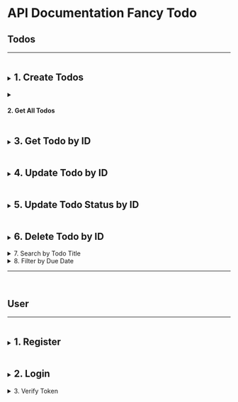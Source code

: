<style>
summary h1, summary h2{ display: inline-block; }
</style>
# **API Documentation** Fancy Todo

## Todos
----
<details><summary><strong><b><h2>1. Create Todos</h2></b></strong></summary> 
  
  Post/Create new todo.

* **URL**

  `/todos`


* **Method:**

  `POST`

* **URL Headers**
  
  **required**
  ```js
    {
      accesstoken: "accesstoken" 
    }
  ```

* **Data Params**
  
  *data*

  ```js
  {
    title: "Todo Title", 
    description: "Todo Description",  
    due_date: "2020-10-26", 
  }
  ```

* **Success Response**

  * **Code:** 201 <br />
    **Content:** 
    ```javascript
    { 
      id: 1, 
      title: "Todo Title", 
      description: "Todo Description", 
      status: "pending", 
      due_date: "2020-10-26T05:29:38.084Z", 
      createdAt: "2020-10-26T05:17:59.133Z", 
      updatedAt: "2020-10-26T05:17:59.133Z" 
    }
    ```
 
* **Error Response:**

  * **Code:** 400 BAD  REQUEST <br />
    **Content:** 
    ```javascript
    [
      { "message": "Title is require, cannot be empty!" },
      { "message": "due date is required, cannot be empty!" },
      { "message": "due date mus valid date!" }
    ]
    ```

  OR

  * **Code:** 500 INTERNAL SERVER ERROR <br />
    **Content:** 
    ```javascript
    { error : "Something error message from server" }
    ``` 
    
</details>
 
<details>
<summary><strong><b><h4>2. Get All Todos</h4></b></strong></summary>  

  Get all todos data.

* **URL**

  `/todos`

* **Method:**

  `GET`

* **URL Headers**
  
  **required**
  ```js
    {
      accesstoken: "accesstoken" 
    }
  ```

* **Success Response:**

  * **Code:** 200 <br />
    **Content:** 
    ```javascript
    [
      { 
        id: 1, 
        title: "Todo Title", 
        description: "Todo Description", 
        status: "pending", 
        due_date: "2020-10-26T05:29:38.084Z", 
        createdAt: "2020-10-26T05:17:59.133Z", 
        updatedAt: "2020-10-26T05:17:59.133Z" 
      }, 
      { 
        id: 2, 
        title: "Todo Title 2", 
        description: "Todo Description 2", 
        status: "pending", 
        due_date: "2020-10-26T05:29:38.084Z", 
        createdAt: "2020-10-26T05:17:59.133Z", 
        updatedAt: "2020-10-26T05:17:59.133Z" 
      }, 
      { ... }
    ]
    ```

* **Error Response:** 

  * **Code:** 500 INTERNAL SERVER ERROR <br />
    **Content:** 
    ```javascript
    { error : "Something error message from server" }
    ```
</details>

<details>
<summary><strong><b><h2>3. Get Todo by ID</h2></b></strong></summary>  

  Get todos data by id.

* **URL**

  `/todos/:id`

* **Method:**

  `GET`

* **URL Params**

   **Required:**
 
   `id=[integer]`

* **URL Headers**
  
  **required**
  ```js
    {
      accesstoken: "accesstoken" 
    }
  ```

* **Success Response:**

  * **Code:** 200 <br />
    **Content:** 
    ```javascript
    { 
      id: 1, 
      title: "Todo Title", 
      description: "Todo Description", 
      status: "pending", 
      due_date: "2020-10-26T05:29:38.084Z", 
      createdAt: "2020-10-26T05:17:59.133Z", 
      updatedAt: "2020-10-26T05:17:59.133Z" 
    }
    ```

* **Error Response:** 

  * **Code:** 404 NOT FOUND <br />
    **Content:** 
    ```javascript
    { error : "Todo ID Not Found!" }
    ```
  
  OR

  * **Code:** 500 INTERNAL SERVER ERROR <br />
    **Content:** 
    ```javascript
    { error : "Something error message from server" }
    ```
    
</details>

<details>
<summary><strong><b><h2>4. Update Todo by ID</h2></b></strong></summary>  

  Update todos data by id.

* **URL**

  `/todos/:id`

* **Method:**

  `PUT`

* **URL Params**

   **Required:**
 
   `id=[integer]`

* **URL Headers**
  
  **required**
  ```js
    {
      accesstoken: "accesstoken" 
    }
  ```

* **Data Params**

  ***required***
    token: <accesstoken>
  *accesstoken**

  ```javascript
  {
    title: "New Todo Title",
    status: "pending", 
    description: "New Todo Description",  
    due_date: "2020-10-26", 
  }
  ```

* **Success Response:**

  * **Code:** 200 <br />
    **Content:** 
    ```javascript
    { 
      id: 1, 
      title: "New Todo Title", 
      description: "New Todo Description", 
      status: "pending", 
      due_date: "2020-10-26T05:29:38.084Z", 
      createdAt: "2020-10-26T05:17:59.133Z", 
      updatedAt: "2020-10-26T06:00:52.393Z" 
    }
    ```

* **Error Response:** 

  * **Code:** 400 BAD  REQUEST <br />
    **Content:** 
    ```javascript
    [
      { "message": "Title is require, cannot be empty!" },
      { "message": "due date is required, cannot be empty!" },
      { "message": "due date mus valid date!" }
    ]
    ```
  
  OR

  * **Code:** 404 NOT FOUND <br />
    **Content:** 
    ```javascript
    { error : "Todo ID Not Found!" }
    ```
  
  OR

  * **Code:** 500 INTERNAL SERVER ERROR <br />
    **Content:** 
    ```javascript
    { error : "Something error message from server" }
    ```
</details>

<details>
<summary><strong><b><h2>5. Update Todo Status by ID</h2></b></strong></summary>  

 Update todo status by id.

* **URL**

  `/todos/:id`

* **Method:**

  `PATCH`

* **URL Params**

   **Required:**
 
   `id=[integer]`

* **URL Headers**
  
  **required**
  ```js
    {
      accesstoken: "accesstoken" 
    }
  ```

* **Data Params**

  ***required***
    token: <accesstoken>
  *accesstoken**

  ```javascript
  { 
    status: "finished"
  }
  ```

* **Success Response:**

  * **Code:** 200 <br />
    **Content:** 
    ```javascript
    { 
      id: 1, 
      title: "New Todo Title", 
      description: "New Todo Description", 
      status: "finished", 
      due_date: "2020-10-26T05:29:38.084Z", 
      createdAt: "2020-10-26T05:17:59.133Z", 
      updatedAt: "2020-10-26T06:05:17.289Z" 
    }
    ```

* **Error Response:** 

  * **Code:** 400 BAD  REQUEST <br />
    **Content:** 
    ```javascript
    [ 
      { "message": " Status is required, cannot be null!" } 
    ]
    ``` 
  
  OR

  * **Code:** 404 NOT FOUND <br />
    **Content:** 
    ```javascript
    { error : "Todo ID Not Found!" }
    ```
  
  OR

  * **Code:** 500 INTERNAL SERVER ERROR <br />
    **Content:** 
    ```javascript
    { error : "Something error message from server" }
    ```
</details>

<details>
<summary><strong><b><h2>6. Delete Todo by ID</h2></b></strong></summary>  

  Delete todos data by id.

* **URL**

  `/todos/:id`

* **Method:**

  `DELETE`

* **URL Params**

   **Required:**
 
   `id=[integer]` 

* **URL Headers**
  
  **required**
  ```js
  {
    accesstoken: "accesstoken" 
  }
  ```

* **Success Response:**

  * **Code:** 200 <br />
    **Content:** 
    ```javascript
    { 
      message: "todo success to delete"
    }
    ```

* **Error Response:**  

  * **Code:** 404 NOT FOUND <br />
    **Content:** 
    ```javascript
    { error : "Todo ID Not Found!" }
    ```
  
  OR

  * **Code:** 500 INTERNAL SERVER ERROR <br />
    **Content:** 
    ```javascript
    { error : "Something error message from server" }
    ```
</details>

<details><summary>7. Search by Todo Title</summary>  

  Filter todos data by name.

* **URL**

  `/todos/search`

* **Method:**

  `POST`

* **URL Headers**
  
  **required**
  ```js
    {
      accesstoken: "accesstoken" 
    }
  ```
* **Data Params**
  
  *data*

  ```js
  {
    title: "todo", 
  }
  ```

* **Success Response:**

  * **Code:** 200 <br />
    **Content:** 
    ```javascript
    [
      { 
        id: 1, 
        title: "Todo Title", 
        description: "Todo Description", 
        status: "pending", 
        due_date: "2020-10-26T05:29:38.084Z", 
        createdAt: "2020-10-26T05:17:59.133Z", 
        updatedAt: "2020-10-26T05:17:59.133Z" 
      }, 
      { 
        id: 2, 
        title: "Todo Title 2", 
        description: "Todo Description 2", 
        status: "pending", 
        due_date: "2020-10-26T05:29:38.084Z", 
        createdAt: "2020-10-26T05:17:59.133Z", 
        updatedAt: "2020-10-26T05:17:59.133Z" 
      }, 
      { ... }
    ]
    ```

* **Error Response:** 

  * **Code:** 500 INTERNAL SERVER ERROR <br />
    **Content:** 
    ```javascript
    { error : "Something error message from server" }
    ```
</details>

<details>
<summary>8. Filter by Due Date</summary>  

  Filter todos data by due date.

* **URL**

  `/todos/filterdue`

* **Method:**

  `POST`

* **URL Headers**
  
  **required**
  ```js
    {
      accesstoken: "accesstoken" 
    }
  ```
* **Data Params**
  
  *data*

  ```js
  {
    due_date: "2020-10-26", 
  }
  ```

* **Success Response:**

  * **Code:** 200 <br />
    **Content:** 
    ```javascript
    [
      { 
        id: 1, 
        title: "Todo Title", 
        description: "Todo Description", 
        status: "pending", 
        due_date: "2020-10-26T05:29:38.084Z", 
        createdAt: "2020-10-26T05:17:59.133Z", 
        updatedAt: "2020-10-26T05:17:59.133Z" 
      }, 
      { 
        id: 2, 
        title: "Todo Title 2", 
        description: "Todo Description 2", 
        status: "pending", 
        due_date: "2020-10-26T05:29:38.084Z", 
        createdAt: "2020-10-26T05:17:59.133Z", 
        updatedAt: "2020-10-26T05:17:59.133Z" 
      }, 
      { ... }
    ]
    ```

* **Error Response:** 

  * **Code:** 500 INTERNAL SERVER ERROR <br />
    **Content:** 
    ```javascript
    { error : "Something error message from server" }
    ```
</details>


<hr>
<br>

## User
----
<details>
<summary><strong><b><h2>1. Register</h2></b></strong></summary>  
  
  Register new user.

* **URL**

  `/users/register`


* **Method:**

  `POST` 

* **Data Params**
  
  *data*

  ```js
  {
      username: "user94", 
      email: "user_mail@todo.com",  
      password: "user password", 
  }
  ```

* **Success Response**

  * **Code:** 201 <br />
    **Content:** 
    ```javascript
    {
      "id": 1,
      "username": "user94",
      "email": "user_mail@todo.com"
    }
    ```
 
* **Error Response:**

  * **Code:** 400 BAD  REQUEST <br />
    **Content:** 
    ```javascript
    {
      "message": "Email already registered"
    }

    // OR

    [
      { "message": "Username is requiere, can't be empty!" },
      { "message": "Username minimal 6 character" },
      { "message": "Email is requiere, can't be empty!" },
      { "message": "Email must be valid an email address!" },
      { "message": "Password is requiere, can't be empty!" },
      { "message": "Password minimal 8 character" }
    ]
    ```

  OR

  * **Code:** 500 INTERNAL SERVER ERROR <br />
    **Content:** 
    ```javascript
    { error : "Something error message from server" }
    ``` 
  
</details>

<details>
<summary><strong><b><h2>2. Login</h2></b></strong></summary>  
  
  Login user.

* **URL**

  `/users/login`


* **Method:**

  `POST` 

* **Data Params**
  
  *data*

  ```js
  {
    username: "user94",  
    password: "user password", 
  }
  ```

* **Success Response**

  * **Code:** 200 <br />
    **Content:** 
    ```javascript
    {
      accesstoken : "eyJhbGciOiJIUzI1NiJ9. xxxx "
    }
    ```
 
* **Error Response:**

  * **Code:** 400 BAD  REQUEST <br />
    **Content:** 
    ```javascript
    {
      message: "Wrong Username / Password "
    } 
    ```

  OR

  * **Code:** 500 INTERNAL SERVER ERROR <br />
    **Content:** 
    ```javascript
    { error : "Something error message from server" }
    ``` 
  
</details>

<details>
<summary>3. Verify Token</summary>  
  
  Verify Token User.

* **URL**

  `/users/verifytoken`

* **Method:**

  `POST` 

* **URL Headers**
  
  **required**
  ```js
  {
    accesstoken: "accesstoken" 
  }
  ```

* **Success Response**

  * **Code:** 200 <br />
    **Content:** 
    ```javascript
    {
      token : "valid"
    }
    ```
 
* **Error Response:**

  * **Code:** 401 UNAUTHORIZED <br />
    **Content:** 
    ```javascript
    {
      message: "Authentication failed!"
    } 
    ```

  OR

  * **Code:** 500 INTERNAL SERVER ERROR <br />
    **Content:** 
    ```javascript
    { error : "Something error message from server" }
    ``` 
  
</details>